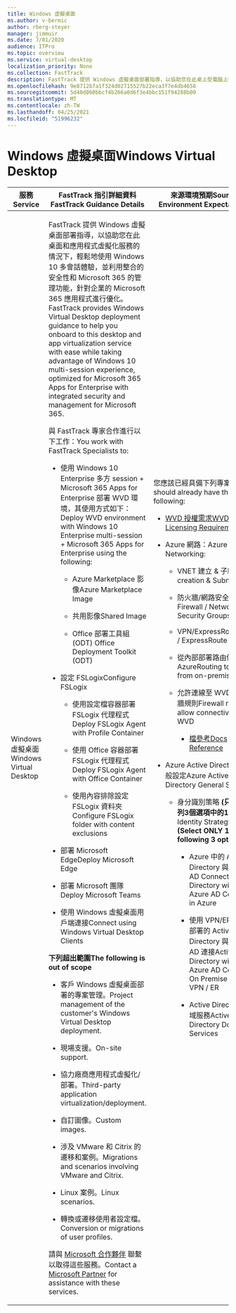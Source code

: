 ```yaml
---
title: Windows 虛擬桌面
ms.author: v-bermic
author: rberg-steyer
manager: jimmuir
ms.date: 7/01/2020
audience: ITPro
ms.topic: overview
ms.service: virtual-desktop
localization_priority: None
ms.collection: FastTrack
description: FastTrack 提供 Windows 虛擬桌面部署指導，以協助您在此桌上型電腦上架上。
ms.openlocfilehash: 9e8712b7a1f324d02715527b22eca3f7e4db4656
ms.sourcegitcommit: 5d40d060bbcf4b266a0d6f3e4bbc151f94288b00
ms.translationtype: MT
ms.contentlocale: zh-TW
ms.lasthandoff: 04/25/2021
ms.locfileid: "51996232"
---
```

# <a name="windows-virtual-desktop"></a><span data-ttu-id="d1d51-103">Windows 虛擬桌面</span><span class="sxs-lookup"><span data-stu-id="d1d51-103">Windows Virtual Desktop</span></span>

<table>
<thead>
<tr class="header">
<th><span data-ttu-id="d1d51-104"><strong>服務</strong></span><span class="sxs-lookup"><span data-stu-id="d1d51-104"><strong>Service</strong></span></span></th>
<th><span data-ttu-id="d1d51-105"><strong>FastTrack 指引詳細資料</strong></span><span class="sxs-lookup"><span data-stu-id="d1d51-105"><strong>FastTrack Guidance Details</strong></span></span></th>
<th><span data-ttu-id="d1d51-106"><strong>來源環境預期</strong></span><span class="sxs-lookup"><span data-stu-id="d1d51-106"><strong>Source Environment Expectations</strong></span></span></th>
</tr>
</thead>
<tbody>
<tr class="odd">
<td><span data-ttu-id="d1d51-107">Windows 虛擬桌面</span><span class="sxs-lookup"><span data-stu-id="d1d51-107">Windows Virtual Desktop</span></span></td>
<td><p><span data-ttu-id="d1d51-108">FastTrack 提供 Windows 虛擬桌面部署指導，以協助您在此桌面和應用程式虛擬化服務的情況下，輕鬆地使用 Windows 10 多會話體驗，並利用整合的安全性和 Microsoft 365 的管理功能，針對企業的 Microsoft 365 應用程式進行優化。</span><span class="sxs-lookup"><span data-stu-id="d1d51-108">FastTrack provides Windows Virtual Desktop deployment guidance to help you onboard to this desktop and app virtualization service with ease while taking advantage of Windows 10 multi-session experience, optimized for Microsoft 365 Apps for Enterprise with integrated security and management for Microsoft 365.</span></span></p>
<p><span data-ttu-id="d1d51-109">與 FastTrack 專家合作進行以下工作：</span><span class="sxs-lookup"><span data-stu-id="d1d51-109">You work with FastTrack Specialists to:</span></span></p>
<ul>
<li><p><span data-ttu-id="d1d51-110">使用 Windows 10 Enterprise 多方 session + Microsoft 365 Apps for Enterprise 部署 WVD 環境，其使用方式如下：</span><span class="sxs-lookup"><span data-stu-id="d1d51-110">Deploy WVD environment with Windows 10 Enterprise multi-session + Microsoft 365 Apps for Enterprise using the following:</span></span></p>
<ul>
<li><p><span data-ttu-id="d1d51-111">Azure Marketplace 影像</span><span class="sxs-lookup"><span data-stu-id="d1d51-111">Azure Marketplace Image</span></span></p></li>
<li><p><span data-ttu-id="d1d51-112">共用影像</span><span class="sxs-lookup"><span data-stu-id="d1d51-112">Shared Image</span></span></p></li>
<li><p><span data-ttu-id="d1d51-113">Office 部署工具組 (ODT) </span><span class="sxs-lookup"><span data-stu-id="d1d51-113">Office Deployment Toolkit (ODT)</span></span></p></li>
</ul></li>
<li><p><span data-ttu-id="d1d51-114">設定 FSLogix</span><span class="sxs-lookup"><span data-stu-id="d1d51-114">Configure FSLogix</span></span></p>
<ul>
<li><p><span data-ttu-id="d1d51-115">使用設定檔容器部署 FSLogix 代理程式</span><span class="sxs-lookup"><span data-stu-id="d1d51-115">Deploy FSLogix Agent with Profile Container</span></span></p></li>
<li><p><span data-ttu-id="d1d51-116">使用 Office 容器部署 FSLogix 代理程式</span><span class="sxs-lookup"><span data-stu-id="d1d51-116">Deploy FSLogix Agent with Office Container</span></span></p></li>
<li><p><span data-ttu-id="d1d51-117">使用內容排除設定 FSLogix 資料夾</span><span class="sxs-lookup"><span data-stu-id="d1d51-117">Configure FSLogix folder with content exclusions</span></span></p></li>
</ul></li>
<li><p><span data-ttu-id="d1d51-118">部署 Microsoft Edge</span><span class="sxs-lookup"><span data-stu-id="d1d51-118">Deploy Microsoft Edge</span></span></p></li>
<li><p><span data-ttu-id="d1d51-119">部署 Microsoft 團隊</span><span class="sxs-lookup"><span data-stu-id="d1d51-119">Deploy Microsoft Teams</span></span></p></li>
<li><p><span data-ttu-id="d1d51-120">使用 Windows 虛擬桌面用戶端連接</span><span class="sxs-lookup"><span data-stu-id="d1d51-120">Connect using Windows Virtual Desktop Clients</span></span></p></li>
</ul>
<p><span data-ttu-id="d1d51-121"><strong>下列超出範圍</strong></span><span class="sxs-lookup"><span data-stu-id="d1d51-121"><strong>The following is out of scope</strong></span></span></p>
<ul>
<li><p><span data-ttu-id="d1d51-122">客戶 Windows 虛擬桌面部署的專案管理。</span><span class="sxs-lookup"><span data-stu-id="d1d51-122">Project management of the customer's Windows Virtual Desktop deployment.</span></span></p></li>
<li><p><span data-ttu-id="d1d51-123">現場支援。</span><span class="sxs-lookup"><span data-stu-id="d1d51-123">On-site support.</span></span></p></li>
<li><p><span data-ttu-id="d1d51-124">協力廠商應用程式虛擬化/部署。</span><span class="sxs-lookup"><span data-stu-id="d1d51-124">Third-party application virtualization/deployment.</span></span></p></li>
<li><p><span data-ttu-id="d1d51-125">自訂圖像。</span><span class="sxs-lookup"><span data-stu-id="d1d51-125">Custom images.</span></span></p></li>
<li><p><span data-ttu-id="d1d51-126">涉及 VMware 和 Citrix 的遷移和案例。</span><span class="sxs-lookup"><span data-stu-id="d1d51-126">Migrations and scenarios involving VMware and Citrix.</span></span></p></li>
<li><p><span data-ttu-id="d1d51-127">Linux 案例。</span><span class="sxs-lookup"><span data-stu-id="d1d51-127">Linux scenarios.</span></span></p></li>
<li><p><span data-ttu-id="d1d51-128">轉換或遷移使用者設定檔。</span><span class="sxs-lookup"><span data-stu-id="d1d51-128">Conversion or migrations of user profiles.</span></span></p></li>
</ul>
<p><span data-ttu-id="d1d51-129">請與 <a href="https://go.microsoft.com/fwlink/?linkid=2080150">Microsoft 合作夥伴</a> 聯繫以取得這些服務。</span><span class="sxs-lookup"><span data-stu-id="d1d51-129">Contact a <a href="https://go.microsoft.com/fwlink/?linkid=2080150">Microsoft Partner</a> for assistance with these services.</span></span></p></td>
<td><p><span data-ttu-id="d1d51-130">您應該已經具備下列專案：</span><span class="sxs-lookup"><span data-stu-id="d1d51-130">You should already have the following:</span></span></p>
<ul>
<li><p><span data-ttu-id="d1d51-131"><a href="https://docs.microsoft.com/azure/virtual-desktop/overview#requirements">WVD 授權需求</a></span><span class="sxs-lookup"><span data-stu-id="d1d51-131"><a href="https://docs.microsoft.com/azure/virtual-desktop/overview#requirements">WVD Licensing Requirements</a></span></span></p></li>
<li><p><span data-ttu-id="d1d51-132">Azure 網路：</span><span class="sxs-lookup"><span data-stu-id="d1d51-132">Azure Networking:</span></span></p>
<ul>
<li><p><span data-ttu-id="d1d51-133">VNET 建立 &amp; 子網</span><span class="sxs-lookup"><span data-stu-id="d1d51-133">VNET creation &amp; Subnetting</span></span></p></li>
<li><p><span data-ttu-id="d1d51-134">防火牆/網路安全性群組</span><span class="sxs-lookup"><span data-stu-id="d1d51-134">Firewall / Network Security Groups</span></span></p></li>
<li><p><span data-ttu-id="d1d51-135">VPN/ExpressRoute</span><span class="sxs-lookup"><span data-stu-id="d1d51-135">VPN / ExpressRoute</span></span></p></li>
<li><p><span data-ttu-id="d1d51-136">從內部部署路由傳送至 Azure</span><span class="sxs-lookup"><span data-stu-id="d1d51-136">Routing to Azure from on-premises</span></span></p></li>
<li><p><span data-ttu-id="d1d51-137">允許連線至 WVD 的防火牆規則</span><span class="sxs-lookup"><span data-stu-id="d1d51-137">Firewall rules to allow connectivity to WVD</span></span></p>
<ul>
<li><p><span data-ttu-id="d1d51-138"><a href="https://docs.microsoft.com/azure/virtual-desktop/overview#supported-remote-desktop-clients">檔參考</a></span><span class="sxs-lookup"><span data-stu-id="d1d51-138"><a href="https://docs.microsoft.com/azure/virtual-desktop/overview#supported-remote-desktop-clients">Docs Reference</a></span></span></p></li>
</ul></li>
</ul></li>
<li><p><span data-ttu-id="d1d51-139">Azure Active Directory 一般設定</span><span class="sxs-lookup"><span data-stu-id="d1d51-139">Azure Active Directory General Setup</span></span></p>
<ul>
<li><p><span data-ttu-id="d1d51-140">身分識別策略 <strong> (只選取下列3個選項中的1個) </strong></span><span class="sxs-lookup"><span data-stu-id="d1d51-140">Identity Strategy <strong>(Select ONLY 1 of the following 3 options)</strong></span></span></p>
<ul>
<li><p><span data-ttu-id="d1d51-141">Azure 中的 Active Directory 與 Azure AD Connect</span><span class="sxs-lookup"><span data-stu-id="d1d51-141">Active Directory with Azure AD Connect in Azure</span></span></p></li>
<li><p><span data-ttu-id="d1d51-142">使用 VPN/ER 于內部部署的 Active Directory 與 Azure AD 連接</span><span class="sxs-lookup"><span data-stu-id="d1d51-142">Active Directory with Azure AD Connect On Premise over VPN / ER</span></span></p></li>
<li><p><span data-ttu-id="d1d51-143">Active Directory 網域服務</span><span class="sxs-lookup"><span data-stu-id="d1d51-143">Active Directory Domain Services</span></span></p></li>
</ul></li>
</ul></li>
</ul></td>
</tr>
</tbody>
</table>
